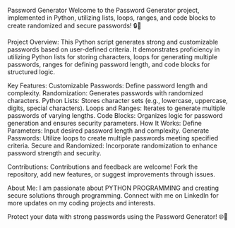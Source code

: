 Password Generator
Welcome to the Password Generator project, implemented in Python, utilizing lists, loops, ranges, and code blocks to create randomized and secure passwords! 🔒🔑

Project Overview:
This Python script generates strong and customizable passwords based on user-defined criteria. It demonstrates proficiency in utilizing Python lists for storing characters, loops for generating multiple passwords, ranges for defining password length, and code blocks for structured logic.

Key Features:
Customizable Passwords: Define password length and complexity.
Randomization: Generates passwords with randomized characters.
Python Lists: Stores character sets (e.g., lowercase, uppercase, digits, special characters).
Loops and Ranges: Iterates to generate multiple passwords of varying lengths.
Code Blocks: Organizes logic for password generation and ensures security parameters.
How It Works:
Define Parameters: Input desired password length and complexity.
Generate Passwords: Utilize loops to create multiple passwords meeting specified criteria.
Secure and Randomized: Incorporate randomization to enhance password strength and security.

Contributions:
Contributions and feedback are welcome! Fork the repository, add new features, or suggest improvements through issues.

About Me:
I am passionate about PYTHON PROGRAMMING and creating secure solutions through programming. Connect with me on LinkedIn for more updates on my coding projects and interests.

Protect your data with strong passwords using the Password Generator! 🌐🔐
